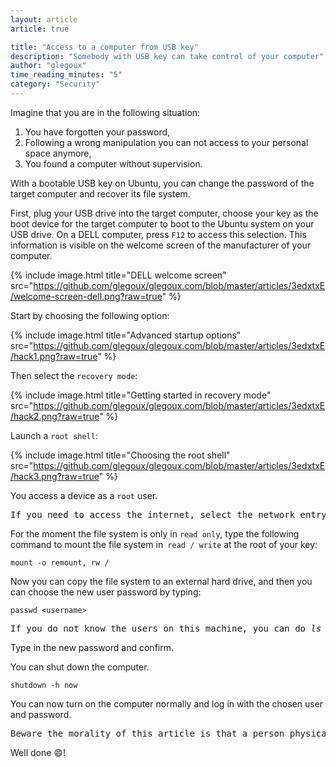 ```yaml
---
layout: article
article: true

title: "Access to a computer from USB key"
description: "Somebody with USB key can take control of your computer"
author: "glegoux"
time_reading_minutes: "5"
category: "Security"
---
```


Imagine that you are in the following situation:

1. You have forgotten your password,
2. Following a wrong manipulation you can not access to your personal space anymore, 
3. You found a computer without supervision. 

With a bootable USB key on Ubuntu, you can change the password of the target computer and recover its file system.

First, plug your USB drive into the target computer, choose your key as the boot device for the target computer to boot to the Ubuntu system on your USB drive. On a DELL computer, press `F12` to access this selection. This information is visible on the welcome screen of the manufacturer of your computer.

{% include image.html title="DELL welcome screen" 
src="https://github.com/glegoux/glegoux.com/blob/master/articles/3edxtxE/welcome-screen-dell.png?raw=true" %}

Start by choosing the following option: 

{% include image.html title="Advanced startup options" 
src="https://github.com/glegoux/glegoux.com/blob/master/articles/3edxtxE/hack1.png?raw=true" %}

Then select the `recovery mode`:

{% include image.html title="Getting started in recovery mode" 
src="https://github.com/glegoux/glegoux.com/blob/master/articles/3edxtxE/hack2.png?raw=true" %}

Launch a `root shell`:

{% include image.html title="Choosing the root shell" 
src="https://github.com/glegoux/glegoux.com/blob/master/articles/3edxtxE/hack3.png?raw=true" %}

You access a device as a `root` user.

<pre class="info">
If you need to access the internet, select the network entry before. To verify that you have access to the web you can <i>ping 8.8.8.8</i> on the Google DNS server, then make <i>nslookup  8.8.8.8</i> to check that the DNS resolution works. If that does not work, add this line <i>nameserver 8.8.8.8</i> to the file <i>/etc/resolv.conf</i> (this will be deleted when you restart the computer) and restart your service <i>network-manager</i> with <i>service network-manager restart</i>.
</pre>

For the moment the file system is only in `read only`, type the following command to mount the file system in` read / write` at the root of your key:
 
~~~ terminal
mount -o remount, rw /
~~~

Now you can copy the file system to an external hard drive, and then you can choose the new user password by typing:

~~~ terminal
passwd <username>
~~~
 
<pre class="info">
If you do not know the users on this machine, you can do <i>ls /home</i>. Certainly a user of this machine corresponds to a directory name in <i>/home/</i>, or even view the file <i>/etc/passwd</i>, or else you can create a user as you are <i>root</i>.
</pre>

Type in the new password and confirm.

You can shut down the computer.

~~~ terminal
shutdown -h now
~~~

You can now turn on the computer normally and log in with the chosen user and password.

<pre class="error">
Beware the morality of this article is that a person physically accessing your computer does not need login /password to access your computer. If you want to protect yourself from this attack, you must <b>encrypt your hard drive</b>.
</pre>

Well done :smile:!
